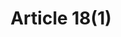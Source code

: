 ---
title: "Article 18(1)"
draft: false
exceptions:
- info51
memberstates:
- EE
score: 3
compensation:
- 
remarks: |
 


link: ""
---